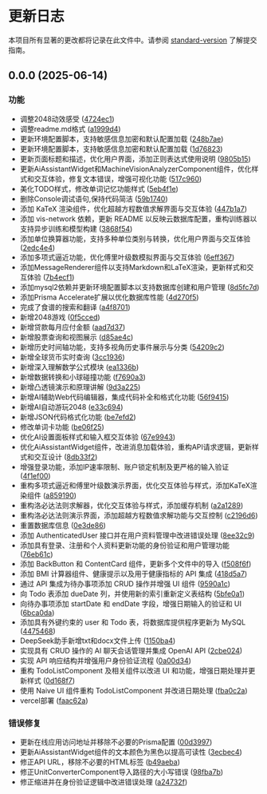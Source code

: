 # 更新日志

本项目所有显著的更改都将记录在此文件中。请参阅 [standard-version](https://github.com/conventional-changelog/standard-version) 了解提交指南。

## 0.0.0 (2025-06-14)

### 功能

* 调整2048动效感受 ([4724ec1](https://github.com/WJH-makers/Toolbox/commit/4724ec17a47a2cd3b8eaae7f291e859af6fac3d4))
* 调整readme.md格式 ([a1999d4](https://github.com/WJH-makers/Toolbox/commit/a1999d4c6dc783b7f09a3e12f2f72d6d87b2d53c))
* 更新环境配置脚本，支持敏感信息加密和默认配置加载 ([248b7ae](https://github.com/WJH-makers/Toolbox/commit/248b7ae3e35927751502029e6f9511c3753d747d))
* 更新环境配置脚本，支持敏感信息加密和默认配置加载 ([1d76823](https://github.com/WJH-makers/Toolbox/commit/1d76823f08f20a5b2ea4547b74b7ecdb029ffc42))
* 更新页面标题和描述，优化用户界面，添加正则表达式使用说明 ([9805b15](https://github.com/WJH-makers/Toolbox/commit/9805b15981f4b7b87a8d7863f8668389eb96b49d))
* 更新AiAssistantWidget和MachineVisionAnalyzerComponent组件，优化样式和交互体验，修复文本错误，增强可视化功能 ([517c960](https://github.com/WJH-makers/Toolbox/commit/517c9605bb828f0274a4aa3b1c9038a67cc1f792))
* 美化TODO样式，修改单词记忆功能样式 ([5eb4f1e](https://github.com/WJH-makers/Toolbox/commit/5eb4f1ef4f0f0e6872cab4d1c72ad7805f83d588))
* 删除Console调试语句,保持代码简洁 ([59b1740](https://github.com/WJH-makers/Toolbox/commit/59b174004b120cbc1222040e86fc395ec6d82718))
* 添加 KaTeX 渲染组件，优化超越方程数值求解界面与交互体验 ([447b1a7](https://github.com/WJH-makers/Toolbox/commit/447b1a71a1e65f3c96254dd31dda996c79d2f4cc))
* 添加 vis-network 依赖，更新 README 以反映云数据库配置，重构训练器以支持异步训练和模型构建 ([3868f54](https://github.com/WJH-makers/Toolbox/commit/3868f54b5d9def7135e4b712005e0a984b0797ca))
* 添加单位换算器功能，支持多种单位类别与转换，优化用户界面与交互体验 ([2edc4e4](https://github.com/WJH-makers/Toolbox/commit/2edc4e4b8734b61a6a6340a9a74a5d79d43d31e2))
* 添加多项式逼近功能，优化傅里叶级数模拟界面与交互体验 ([6eff367](https://github.com/WJH-makers/Toolbox/commit/6eff36739334ff7099e70eedd38d6b06f1b7a7dd))
* 添加MessageRenderer组件以支持Markdown和LaTeX渲染，更新样式和交互体验 ([7b4ecf1](https://github.com/WJH-makers/Toolbox/commit/7b4ecf120d8ee08feb910c9c8a1c1d5cbda91fb0))
* 添加mysql2依赖并更新环境配置脚本以支持数据库创建和用户管理 ([8d5fc7d](https://github.com/WJH-makers/Toolbox/commit/8d5fc7d8dafd1441e9e2bcce35bba322072eb73c))
* 添加Prisma Accelerate扩展以优化数据库性能 ([4d270f5](https://github.com/WJH-makers/Toolbox/commit/4d270f573044ec08a3b07c78b6513a50659af50a))
* 完成了食谱的搜索和翻译 ([a4f8701](https://github.com/WJH-makers/Toolbox/commit/a4f8701ab959a8afe79210277a620e5fc59d03f4))
* 新增2048游戏 ([0f5cced](https://github.com/WJH-makers/Toolbox/commit/0f5ccedcf8c9cc70c6c19974a0bd662e67619748))
* 新增贷款每月应付金额 ([aad7d37](https://github.com/WJH-makers/Toolbox/commit/aad7d374ae26719187e408e1710661188abbf5f5))
* 新增股票查询和视图展示 ([d85ae4c](https://github.com/WJH-makers/Toolbox/commit/d85ae4cdc1936f846e6fe5b7576cdb8fec856418))
* 新增历史时间轴功能，支持多视角历史事件展示与分类 ([54209c2](https://github.com/WJH-makers/Toolbox/commit/54209c2399ae28ecbf09dd9627461bad4c778e8d))
* 新增全球货币实时查询 ([3cc1936](https://github.com/WJH-makers/Toolbox/commit/3cc1936c7692b215fef400c0ba16e569a748472d))
* 新增深入理解数学公式模块 ([ea1336b](https://github.com/WJH-makers/Toolbox/commit/ea1336b7caf2c4b7a6b286a1aa1390aa0ab54bff))
* 新增数据转换和小球碰撞功能 ([f7690a3](https://github.com/WJH-makers/Toolbox/commit/f7690a3437e202037688e2bc6de07cda414d5e6b))
* 新增凸透镜演示和原理讲解 ([9d3a225](https://github.com/WJH-makers/Toolbox/commit/9d3a22548622b41e7afd9d4355176bf2b0f086d6))
* 新增AI辅助Web代码编辑器，集成代码补全和格式化功能 ([56f9415](https://github.com/WJH-makers/Toolbox/commit/56f9415c69c286bb65d506490bd1a11574aaeeee))
* 新增AI自动游玩2048 ([e33c694](https://github.com/WJH-makers/Toolbox/commit/e33c694d077562d4f3158dbfe33862f5e58ba93e))
* 新增JSON代码格式化功能 ([be7efd2](https://github.com/WJH-makers/Toolbox/commit/be7efd2d81521a41ed94de87075cbad048ca8077))
* 修改单词卡功能 ([be06f25](https://github.com/WJH-makers/Toolbox/commit/be06f25fde682363aeb8e4651c6c494d446536e7))
* 优化AI设置面板样式和输入框交互体验 ([67e9943](https://github.com/WJH-makers/Toolbox/commit/67e9943593c30829f1285b2b8834a1ac41ded542))
* 优化AiAssistantWidget组件，改进消息加载体验，重构API请求逻辑，更新样式和交互设计 ([8db33f2](https://github.com/WJH-makers/Toolbox/commit/8db33f2cfc6bec0d29df0342f99f7b348f5e749f))
* 增强登录功能，添加IP速率限制、账户锁定机制及更严格的输入验证 ([4f1ef00](https://github.com/WJH-makers/Toolbox/commit/4f1ef006d40a146fa2e09621b8847a9377606e3a))
* 重构多项式逼近和傅里叶级数演示界面，优化交互体验与样式，添加KaTeX渲染组件 ([a859190](https://github.com/WJH-makers/Toolbox/commit/a859190edb3197536e7412dfa11b9467cdb5f3ff))
* 重构洛必达法则求解器，优化交互体验与样式，添加缓存机制 ([a2a1289](https://github.com/WJH-makers/Toolbox/commit/a2a12893da995f3e3c4b41ba26a6afa1ac892e03))
* 重构洛必达法则演示界面，添加超越方程数值求解功能与交互控制 ([c2196d6](https://github.com/WJH-makers/Toolbox/commit/c2196d6ec0734228e052bc0062f57b4c2db46db5))
* 重置数据库信息 ([0e3de86](https://github.com/WJH-makers/Toolbox/commit/0e3de86e355d63f1650cbd62792e90051321d8e3))
* 添加 AuthenticatedUser 接口并在用户资料管理中改进错误处理 ([8ee32c9](https://github.com/WJH-makers/Toolbox/commit/8ee32c915f376df8153743839a21df62187dcf49))
* 添加具有登录、注册和个人资料更新功能的身份验证和用户管理功能 ([76eb61c](https://github.com/WJH-makers/Toolbox/commit/76eb61c06ae09ad12347c7507ec59337a1c41809))
* 添加 BackButton 和 ContentCard 组件，更新多个文件中的导入 ([f508f6f](https://github.com/WJH-makers/Toolbox/commit/f508f6f65d33f747ff2f21b1e9f85c4c093f8209))
* 添加 BMI 计算器组件、健康提示以及用于健康指标的 API 集成 ([418d5a7](https://github.com/WJH-makers/Toolbox/commit/418d5a75b57d8746f3e461874467256686376a2a))
* 通过 API 集成为待办事项添加 CRUD 操作并增强 UI 组件 ([9590a1c](https://github.com/WJH-makers/Toolbox/commit/9590a1cbed2800bc083dde28210edc0c719caf6e))
* 向 Todo 表添加 dueDate 列，并使用新的索引重新定义表结构 ([5bfe0a1](https://github.com/WJH-makers/Toolbox/commit/5bfe0a118a6c5d511baec2894dc57c8ce0874701))
* 向待办事项添加 startDate 和 endDate 字段，增强日期输入的验证和 UI ([6bca0da](https://github.com/WJH-makers/Toolbox/commit/6bca0da56a17cb4037dbbf9b3fb17f5b74695250))
* 添加具有外键约束的 user 和 Todo 表，将数据库提供程序更新为 MySQL ([4475468](https://github.com/WJH-makers/Toolbox/commit/44754685074cee9aa2a70152e59293cbb52bb69b))
* DeepSeek助手新增txt和docx文件上传 ([1150ba4](https://github.com/WJH-makers/Toolbox/commit/1150ba465ef56d32b07aa9ef0d84233e40703a47))
* 实现具有 CRUD 操作的 AI 聊天会话管理并集成 OpenAI API ([2cbe024](https://github.com/WJH-makers/Toolbox/commit/2cbe024d5ad211d05ca6373680e8b6575c02d164))
* 实现 API 响应结构并增强用户身份验证流程 ([0a00d34](https://github.com/WJH-makers/Toolbox/commit/0a00d34cffe9b6a13233be33a7595ecc489da6f3))
* 重构 TodoListComponent 及相关组件以改进 UI 和功能，增强日期处理并更新样式 ([0d168f7](https://github.com/WJH-makers/Toolbox/commit/0d168f7c4644af06a149918b4100abbc448ac6aa))
* 使用 Naive UI 组件重构 TodoListComponent 并改进日期处理 ([fba0c2a](https://github.com/WJH-makers/Toolbox/commit/fba0c2afc58013016c3f2f75f3f33a56b7adf2cf))
* vercel部署 ([faac62a](https://github.com/WJH-makers/Toolbox/commit/faac62a40558f2377e6cb4048095f902418df8e5))

### 错误修复

* 更新在线应用访问地址并移除不必要的Prisma配置 ([00d3997](https://github.com/WJH-makers/Toolbox/commit/00d39974bde9d251abd17ba521a8571d0c9061b5))
* 更新AiAssistantWidget组件的文本颜色为黑色以提高可读性 ([3ecbec4](https://github.com/WJH-makers/Toolbox/commit/3ecbec4da362bf15f6dfdb694e8e56c75a9c4da5))
* 修正API URL，移除不必要的HTML标签 ([b49aeba](https://github.com/WJH-makers/Toolbox/commit/b49aeba5530ee0504a088554601c9de1d34ee3d8))
* 修正UnitConverterComponent导入路径的大小写错误 ([98fba7b](https://github.com/WJH-makers/Toolbox/commit/98fba7b90fd7a990c2caa01170aadf5b5c896e02))
* 修正缩进并在身份验证逻辑中改进错误处理 ([a24732f](https://github.com/WJH-makers/Toolbox/commit/a24732f487741bd0ab881d0d46e7339da8847e77))